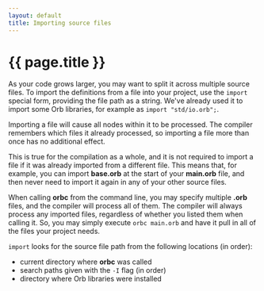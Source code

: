 ```yaml
---
layout: default
title: Importing source files
---
```

# {{ page.title }}

As your code grows larger, you may want to split it across multiple source files. To import the definitions from a file into your project, use the `import` special form, providing the file path as a string. We've already used it to import some Orb libraries, for example as `import "std/io.orb";`.

Importing a file will cause all nodes within it to be processed. The compiler remembers which files it already processed, so importing a file more than once has no additional effect.

This is true for the compilation as a whole, and it is not required to import a file if it was already imported from a different file. This means that, for example, you can import **base.orb** at the start of your **main.orb** file, and then never need to import it again in any of your other source files.

When calling **orbc** from the command line, you may specify multiple **.orb** files, and the compiler will process all of them. The compiler will always process any imported files, regardless of whether you listed them when calling it. So, you may simply execute `orbc main.orb` and have it pull in all of the files your project needs.

`import` looks for the source file path from the following locations (in order):
 - current directory where **orbc** was called
 - search paths given with the `-I` flag (in order)
 - directory where Orb libraries were installed